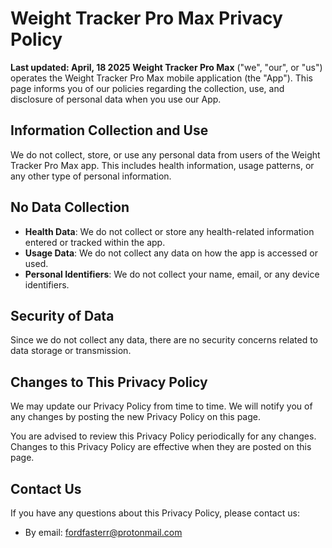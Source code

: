 # Weight Tracker Pro Max Privacy Policy
**Last updated: April, 18 2025**
**Weight Tracker Pro Max** ("we", "our", or "us") operates the Weight Tracker Pro Max mobile application (the "App"). This page informs you of our policies regarding the collection, use, and disclosure of personal data when you use our App.

## Information Collection and Use
We do not collect, store, or use any personal data from users of the Weight Tracker Pro Max app. This includes health information, usage patterns, or any other type of personal information.

## No Data Collection
- **Health Data**: We do not collect or store any health-related information entered or tracked within the app.
- **Usage Data**: We do not collect any data on how the app is accessed or used.
- **Personal Identifiers**: We do not collect your name, email, or any device identifiers.

## Security of Data
Since we do not collect any data, there are no security concerns related to data storage or transmission.

## Changes to This Privacy Policy
We may update our Privacy Policy from time to time. We will notify you of any changes by posting the new Privacy Policy on this page.

You are advised to review this Privacy Policy periodically for any changes. Changes to this Privacy Policy are effective when they are posted on this page.

## Contact Us
If you have any questions about this Privacy Policy, please contact us:
- By email: fordfasterr@protonmail.com
